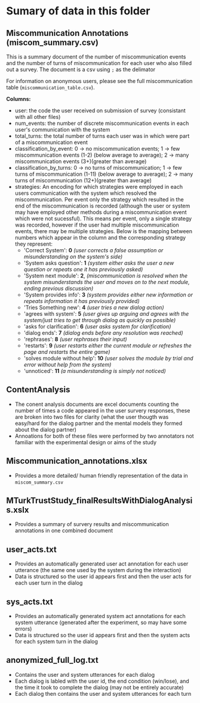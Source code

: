 # Sumary of data in this folder

## Miscommunication Annotations (miscom_summary.csv)
This is a summary document of the number of miscommunication events and the number of turns of miscommunication for each user who also filled out a survey.
The document is a csv using `;` as the delimator

For information on anonymous users, please see the full miscommunication table (`miscommunication_table.csv`).

**Columns:**
* user: the code the user received on submission of survey (consistant with all other files)
* num_events: the number of discrete miscommunication events in each user's communication with the system
* total_turns: the total number of turns each user was in which were part of a miscommunication event 
* classification_by_event: 0 -> no miscommunication events; 1 -> few miscommunication events (1-2) (below average to average); 2 -> many miscommunication events (3+)(greater than average)
* classification_by_turns: 0 -> no turns of miscommunication; 1 -> few turns of miscommunication (1-11) (below average to average); 2 -> many turns of miscommunication (12+)(greater than average)
* strategies: An encoding for which strategies were employed in each users communication with the system which resolved the miscommunication. Per event only the strategy which resulted in the end of the miscommunication is recorded (although the user or system may have employed other methods during a miscommunication event which were not sucessful). This means per event, only a single strategy was recorded, however if the user had multiple miscommunication events, there may be multiple strategies. Below is the mapping between numbers which appear in the column and the corresponding strategy they represent:
  * 'Correct System': **0** _(user corrects a false assumption or misunderstanding on the system's side)_
  * 'System asks question': **1** _(system either asks the user a new question or repeats one it has previously asked)_
  * 'System next module': **2**, _(miscommunication is resolved when the system misunderstands the user and moves on to the next module, ending previous discussion)_
  * 'System provides info': **3** _(system provides either new information or repeats information it has previously provided)_
  * 'Tries Something new': **4** _(user tries a new dialog action)_
  * 'agrees with system': **5** _(user gives up arguing and agrees with the system/just tries to get through dialog as quickly as possible)_
  * 'asks for clarification': **6** _(user asks system for clarification)_
  * 'dialog ends': **7** _(dialog ends before any resolution was reached)_
  * 'rephrases': **8** _(user rephrases their input)_
  * 'restarts': **9** _(user restarts either the current module or refreshes the page and restarts the entire game)_
  * 'solves module without help': **10** _(user solves the module by trial and error without help from the system)_
  * 'unnoticed': **11** _(a misunderstanding is simply not noticed)_

## ContentAnalysis
* The conent analysis documents are excel documents counting the number of times a code appeared in the user survery responses, these are broken into two files for clarity (what the user thougth was easy/hard for the dialog partner and the mental models they formed about the dialog partner) 
* Annoations for both of these files were performed by two annotators not familiar with the experimental design or aims of the study

## Miscommunication_annotations.xlsx
* Provides a more detailed/ human friendly representation of the data in `miscom_summary.csv`

## MTurkTrustStudy_finalResultsWithDialogAnalysis.xslx
* Provides a summary of survery results and miscommunication annotations in one combined document

## user_acts.txt
* Provides an automatically generated user act annotation for each user utterance (the same one used by the system during the interaction)
* Data is structured so the user id appears first and then the user acts for each user turn in the dialog

## sys_acts.txt
* Provides an automatically generated system act annotations for each system utterance (generated after the experiment, so may have some errors)
* Data is structured so the user id appears first and then the system acts for each system turn in the dialog

## anonymized_full_log.txt
* Contains the user and system utterances for each dialog
* Each dialog is labled with the user id, the end condition (win/lose), and the time it took to complete the dialog (may not be entirely accurate)
* Each dialog then contains the user and system utterances for each turn
